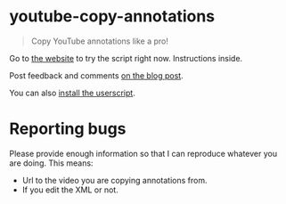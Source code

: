 # youtube-copy-annotations

> Copy YouTube annotations like a pro!

Go to [the website](https://stefansundin.github.io/youtube-copy-annotations/) to try the script right now. Instructions inside.

Post feedback and comments [on the blog post](https://stefansundin.com/blog/277).

You can also [install the userscript](https://github.com/stefansundin/youtube-copy-annotations/raw/gh-pages/youtube_auth_token.user.js).

# Reporting bugs

Please provide enough information so that I can reproduce whatever you are doing. This means:

- Url to the video you are copying annotations from.
- If you edit the XML or not.
